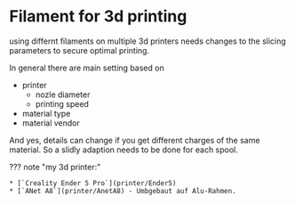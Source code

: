 # Filament for 3d printing

using differnt filaments on multiple 3d printers needs changes to the slicing parameters to secure optimal printing.

In general there are main setting based on
* printer
    * nozle diameter
    * printing speed
* material type
* material vendor

And yes, details can change if you get different charges of the same material. So a slidly adaption needs to be done for each spool.

??? note "my 3d printer:"
    
    * [`Creality Ender 5 Pro`](printer/Ender5)
    * [`ANet A8`](printer/AnetA8) - Umbgebaut auf Alu-Rahmen.
